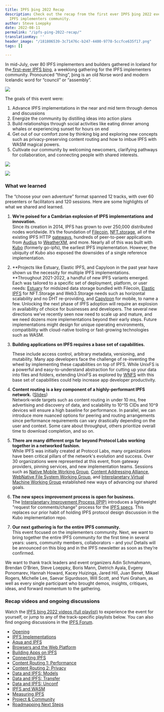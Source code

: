 ```yaml
---
title: IPFS þing 2022 Recap
description: Check out the recap from the first ever IPFS þing 2022 event  for the
  IPFS implementers community.
author: Steve Loeppky
date: 2022-08-11
permalink: "/ipfs-ping-2022-recap/"
translationKey: ''
header_image: "/181806539-3c71476c-b247-4400-9778-5ccfce635f17.png"
tags: []

---
```

In mid-July, over 80 IPFS implementers and builders gathered in Iceland for the[ first-ever IPFS þing](https://2022.ipfs-thing.io/), a weeklong gathering for the IPFS implementers community. Pronounced “thing”, þing is an old Norse word and modern Icelandic word for “council” or “assembly”.

![](../assets/20220716-174634-mummilu.jpg)

The goals of this event were:

1. Advance IPFS implementations in the near and mid term through demos and discussions
2. Energize the community by distilling ideas into action plans
3. Build relationships through social activities like eating dinner among whales or experiencing sunset for hours on end
4. Get out of our comfort zone by thinking big and exploring new concepts such as privacy-preserving content routing and how to imbue IPFS with WASM magical powers.
5. Cultivate our community by welcoming newcomers, clarifying pathways for collaboration, and connecting people with shared interests.

![](../assets/20220712-200557-mummilu.jpg)

![](../assets/20220713-192247-mummilu.jpg)

### What we learned

The “choose your own adventure” format spanned 12 tracks, with over 60 presenters or facilitators and 120 sessions. Here are some highlights of what we shared and learned.

1. **We’re poised for a Cambrian explosion of IPFS implementations and innovation.**  
   Since its creation in 2014, IPFS has grown to over 250,000 distributed nodes worldwide. It’s the foundation of [Filecoin](https://filecoin.io/), [NFT.storage](https://nft.storage/), all of the existing IPFS HTTP [gateways](https://ipfs.github.io/public-gateway-checker/), hundreds of peer-to-peer applications from [Audius](https://audius.co/) to [WeatherXM](https://weatherxm.com/), and more. Nearly all of this was built with [Kubo](https://github.com/ipfs/kubo/) (formerly go-ipfs), the earliest IPFS implementation. However, the ubiquity of Kubo also exposed the downsides of a single reference implementation.
2. **Projects like Estuary, Elastic IPFS, and Capyloon in the past year have shown us the necessity for multiple IPFS implementations.   
   **Throughout 2021-2022, a handful of new IPFS variants emerged. Each was tailored to a specific set of deployment, platform, or user needs: [Estuary](https://estuary.tech/) for midsized data storage bundled with Filecoin, [Elastic IPFS](https://nft.storage/blog/post/2022-07-06-elastic-ipfs/) for NFT.Storage and Web3.Storage needs such as horizontal scalability and no DHT re-providing, and [Capyloon](https://capyloon.org/) for mobile, to name a few. Unlocking the next phase of IPFS adoption will require an explosion in availability of choice for businesses and developers. The several new directions we’ve recently seen now need to scale up and mature, and we need dozens more implementations beyond their early steps. Future implementations might design for unique operating environments, compatibility with cloud-native tooling or fast-growing technologies such as WASM.
3. **Building applications on IPFS requires a base set of capabilities.** 

   These include access control, arbitrary metadata, versioning, and mutability. Many app developers face the challenge of re-inventing the wheel by implementing these capabilities on top of IPFS. While UnixFS is a powerful and easy-to-understand abstraction for cutting up your data into files and folders, extending UnixFS as explored by [WNFS](https://guide.fission.codes/developers/webnative/file-system-wnfs) with this base set of capabilities could help increase app developer productivity.
4. **Content routing is a key component of a highly-performant IPFS network.** ([Slides](https://docs.google.com/presentation/d/1FN7Qw4VG_vfHTN5sITnG4pWT7qHzsky4XuVX7ufdqFI/edit#slide=id.g10ce2c3bca9_0_0))  
   Network-wide targets such as content routing in under 10 ms, free advertising and discovery of data, and scalability to 10^15 CIDs and 10^9 devices will ensure a high baseline for performance. In parallel, we can introduce more nuanced options for peering and routing arrangements since performance requirements can vary drastically depending on the user and context. Some care about throughput, others prioritize overall time to download completion, and so on.
5. **There are many different orgs far beyond Protocol Labs working together in a networked fashion.**  
   While IPFS was initially created at Protocol Labs, many organizations have been critical pillars of the network's evolution and success. Over 30 organizations were represented at this event, from gateway providers, pinning services, and new implementation teams. Sessions such as [Native Mobile Working Group](https://lu.ma/community/com-xWQuRfwV0kYlwko/join), [Content Addressing Alliance](https://discuss.ipfs.tech/c/ecosystem/caa-wg/33), [WebNative File System Working Group](https://github.com/wnfs-wg), and [Interplanetary Virtual Machine Working Group](https://github.com/wnfs-wg) established new ways of advancing our shared goals.
6. **The new specs improvement process is open for business.**  
   The [Interplanetary Improvement Process (IPIP)](https://github.com/ipfs/specs/blob/main/IPIP/0001-lightweight-improvement-proposal-process.md) introduces a lightweight "request for comments/change" process for the [IPFS specs](https://github.com/ipfs/specs). This replaces our prior habit of holding IPFS protocol design discussion in the Kubo implementation repo.
7. **Our next gathering is for the entire IPFS community.**  
   This event focused on the implementers community. Next, we want to bring together the entire IPFS community for the first time in several years: users, community members, collaborators – and you! Details will be announced on this blog and in the IPFS newsletter as soon as they’re confirmed.

We want to thank track leaders and event organizers Adin Schmahmann, Brendan O’Brien, Steve Loeppky, Boris Mann, Dietrich Ayala, Evgeny Ponomarev, Hannah Howard, Kacey Huizinga, Jared Hill, Juan Benet, Mikael Rogers, Michelle Lee, Saevar Sigurdsson, Will Scott, and Yuni Graham, as well as every single participant who brought demos, insights, critiques, ideas, and forward momentum to the gathering.

### Recap videos and ongoing discussions

Watch the [IPFS þing 2022 videos (full playlist)](https://www.youtube.com/playlist?list=PLuhRWgmPaHtQhyXIhu2P6e-8WlYOf8wyH) to experience the event for yourself, or jump to any of the track-specific playlists below. You can also find ongoing discussions in the [IPFS Forum](https://discuss.ipfs.io/).

* [Opening](https://www.youtube.com/playlist?list=PLuhRWgmPaHtTKhTit_RFZMzYBLYuX2qy-)
* [IPFS Implementations](https://www.youtube.com/playlist?list=PLuhRWgmPaHtQ9ZFUDcm6f0tXJ6s27wyxd)
* [Aqua and IPFS](https://www.youtube.com/playlist?list=PLuhRWgmPaHtSPOa0_n2i70wQ0cJO6jWcU)
* [Browsers and the Web Platform](https://www.youtube.com/playlist?list=PLuhRWgmPaHtTsL76nt_A6CPDe6lW7l6Sz)
* [Building Apps on IPFS](https://www.youtube.com/playlist?list=PLuhRWgmPaHtR9AbHcnR3XYsuSxXo5-UWc)
* [Connecting IPFS](https://www.youtube.com/playlist?list=PLuhRWgmPaHtRMeXvYoCReT1ri-nEEoVMJ)
* [Content Routing 1: Performance](https://www.youtube.com/playlist?list=PLuhRWgmPaHtSF3oIY3TzrM-Nq5IU_RTXb)
* [Content Routing 2: Privacy](https://www.youtube.com/playlist?list=PLuhRWgmPaHtTegfLTVFYtTtqTKQEtDvxW)
* [Data and IPFS: Models](https://www.youtube.com/playlist?list=PLuhRWgmPaHtS1EUvLY5y-tomeAPGfve4f)
* [Data and IPFS: Transfer](https://www.youtube.com/playlist?list=PLuhRWgmPaHtQGr0f6gT1ADwM7AXluztK8)
* [Data and IPFS: Unconf](https://www.youtube.com/playlist?list=PLuhRWgmPaHtTfDy_undxRyH0YR2DvD8Uv)
* [IPFS and WASM](https://www.youtube.com/playlist?list=PLuhRWgmPaHtSVgToYLfsj-gggF9vB1Hzy)
* [Measuring IPFS](https://www.youtube.com/playlist?list=PLuhRWgmPaHtSToZ3zPKYwCCWYbVBUzRkO)
* [Project & Community](https://www.youtube.com/playlist?list=PLuhRWgmPaHtS-sgx5KFVTEEdEhF8FIGNx)
* [Roadmapping Next Steps](https://www.youtube.com/playlist?list=PLuhRWgmPaHtQRfkbUzIOI6ZNe3gnnbrvQ)